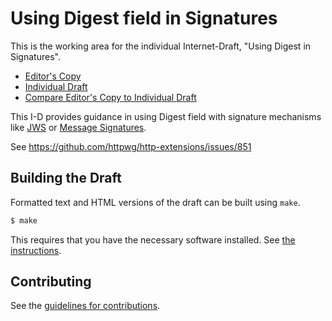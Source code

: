 # Using Digest field in Signatures

This is the working area for the individual Internet-Draft, "Using Digest in Signatures".

* [Editor's Copy](https://ioggstream.github.io/draft-polli-digest-signatures/#go.draft-polli-digest-signatures.html)
* [Individual Draft](https://tools.ietf.org/html/draft-polli-digest-signatures)
* [Compare Editor's Copy to Individual Draft](https://ioggstream.github.io/draft-polli-digest-signatures/#go.draft-polli-digest-signatures.diff)

This I-D provides guidance in using Digest field 
with signature mechanisms like [JWS](https://tools.ietf.org/html/rfc7515) or [Message Signatures](https://github.com/httpwg/http-extensions/blob/master/draft-ietf-httpbis-message-signatures.md).

See https://github.com/httpwg/http-extensions/issues/851

## Building the Draft

Formatted text and HTML versions of the draft can be built using `make`.

```sh
$ make
```

This requires that you have the necessary software installed.  See
[the instructions](https://github.com/martinthomson/i-d-template/blob/master/doc/SETUP.md).


## Contributing

See the
[guidelines for contributions](https://github.com/ioggstream/draft-polli-retry-scope/blob/master/CONTRIBUTING.md).
